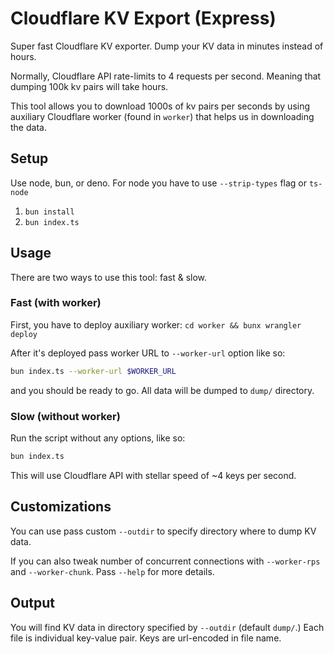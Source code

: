 # Cloudflare KV Export (Express)

Super fast Cloudflare KV exporter. Dump your KV data in minutes instead of hours.

Normally, Cloudflare API rate-limits to 4 requests per second. Meaning that dumping 100k kv pairs will take hours.

This tool allows you to download 1000s of kv pairs per seconds by using auxiliary Cloudflare worker (found in `worker`) that helps us in downloading the data.


## Setup

Use node, bun, or deno. For node you have to use `--strip-types` flag or `ts-node`

1. `bun install`
2. `bun index.ts`


## Usage

There are two ways to use this tool: fast & slow.

### Fast (with worker)

First, you have to deploy auxiliary worker: `cd worker && bunx wrangler deploy`

After it's deployed pass worker URL to `--worker-url` option like so:

```sh
bun index.ts --worker-url $WORKER_URL
```

and you should be ready to go. All data will be dumped to `dump/` directory.


### Slow (without worker)

Run the script without any options, like so:

```sh
bun index.ts
```

This will use Cloudflare API with stellar speed of ~4 keys per second.


## Customizations

You can use pass custom `--outdir` to specify directory where to dump KV data.

If you can also tweak number of concurrent connections with `--worker-rps` and `--worker-chunk`. Pass `--help` for more details.


## Output

You will find KV data in directory specified by `--outdir` (default `dump/`.) Each file is individual key-value pair. Keys are url-encoded in file name.



